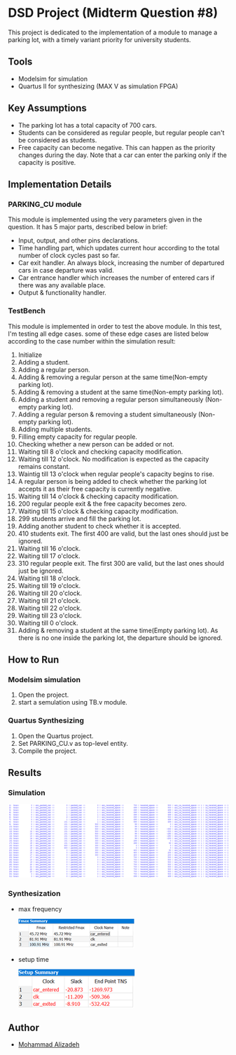
# DSD Project (Midterm Question #8)

This project is dedicated to the implementation of a module to manage a parking lot, with a timely variant priority for university students.

## Tools

- Modelsim for simulation
- Quartus II for synthesizing (MAX V as simulation FPGA)


## Key Assumptions

- The parking lot has a total capacity of 700 cars.
- Students can be considered as regular people, but regular people can't be considered as students.
- Free capacity can become negative. This can happen as the priority changes during the day. Note that a car can enter the parking only if the capacity is positive.

## Implementation Details

### PARKING_CU module

This module is implemented using the very parameters given in the question.
It has 5 major parts, described below in brief:
- Input, output, and other pins declarations.
- Time handling part, which updates current hour according to the total number of clock cycles past so far.
- Car exit handler. An always block, increasing the number of departured cars in case departure was valid.
- Car entrance handler which increases the number of entered cars if there was any available place.
- Output & functionality handler.


### TestBench

This module is implemented in order to test the above module.
In this test, I'm testing all edge cases. some of these edge cases are listed below according to the case number within the simulation result:

1) Initialize
2) Adding a student.
3) Adding a regular person.
4) Adding & removing a regular person at the same time(Non-empty parking lot).
5) Adding & removing a student at the same time(Non-empty parking lot).
6) Adding a student and removing a regular person simultaneously (Non-empty parking lot).
7) Adding a regular person & removing a student simultaneously (Non-empty parking lot).
8) Adding multiple students.
9) Filling empty capacity for regular people.
10) Checking whether a new person can be added or not.
11) Waiting till 8 o'clock and checking capacity modification.
12) Waiting till 12 o'clock. No modification is expected as the capacity remains constant.
13) Waintig till 13 o'clock when regular people's capacity begins to rise.
14) A regular person is being added to check whether the parking lot accepts it as their free capacity is currently negative.
15) Waiting till 14 o'clock & checking capacity modification.
16) 200 regular people exit & the free capacity becomes zero.
17) Waiting till 15 o'clock & checking capacity modification.
18) 299 students arrive and fill the parking lot.
19) Adding another student to check whether it is accepted.
20) 410 students exit. The first 400 are valid, but the last ones should just be ignored.
21) Waiting till 16 o'clock.
22) Waiting till 17 o'clock.
23) 310 regular people exit. The first 300 are valid, but the last ones should just be ignored.
24) Waiting till 18 o'clock.
25) Waiting till 19 o'clock.
26) Waiting till 20 o'clock.
27) Waiting till 21 o'clock.
28) Waiting till 22 o'clock.
29) Waiting till 23 o'clock.
30) Waiting till 0 o'clock.
31) Adding & removing a student at the same time(Empty parking lot). As there is no one inside the parking lot, the departure should be ignored.

## How to Run

### Modelsim simulation

1) Open the project.
2) start a semulation using TB.v module.


### Quartus Synthesizing

1) Open the Quartus project.
2) Set PARKING_CU.v as top-level entity.
3) Compile the project.

## Results

### Simulation

![simulation1](https://github.com/mohaliza138/DSD-final-project/blob/main/assets/simulation_result.png)

### Synthesization
- max frequency

  ![synthesize1](https://github.com/mohaliza138/DSD-final-project/blob/main/assets/synthesize_result1.png)

- setup time
 
  ![synthesize2](https://github.com/mohaliza138/DSD-final-project/blob/main/assets/synthesize_result2.png)


## Author
- [Mohammad Alizadeh](https://github.com/mohaliza138)

